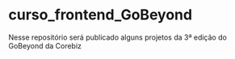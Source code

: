 # curso_frontend_GoBeyond
Nesse repositório será publicado alguns projetos da 3ª edição do GoBeyond da Corebiz
